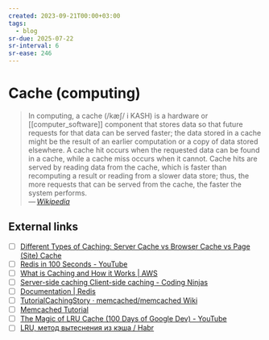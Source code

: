 ```yaml
---
created: 2023-09-21T00:00+03:00
tags:
  - blog
sr-due: 2025-07-22
sr-interval: 6
sr-ease: 246
---
```


# Cache (computing)

> In computing, a cache (/kæʃ/ i KASH) is a hardware or [[computer_software]] component that stores data so that future requests for that data can be served faster; the data stored in a cache might be the result of an earlier computation or a copy of data stored elsewhere. A cache hit occurs when the requested data can be found in a cache, while a cache miss occurs when it cannot. Cache hits are served by reading data from the cache, which is faster than recomputing a result or reading from a slower data store; thus, the more requests that can be served from the cache, the faster the system performs.\
> — <cite>[Wikipedia](https://en.wikipedia.org/wiki/Cache_(computing))</cite>

## External links

- [ ] [Different Types of Caching: Server Cache vs Browser Cache vs Page (Site) Cache](https://wp-rocket.me/wordpress-cache/different-types-of-caching/)
- [ ] [Redis in 100 Seconds - YouTube](https://www.youtube.com/watch?v=G1rOthIU-uo)
- [ ] [What is Caching and How it Works | AWS](https://aws.amazon.com/caching/)
- [ ] [Server-side caching Client-side caching - Coding Ninjas](https://www.codingninjas.com/studio/library/server-side-caching-and-client-side-caching)
- [ ] [Documentation | Redis](https://redis.io/docs/)
- [ ] [TutorialCachingStory · memcached/memcached Wiki](https://github.com/memcached/memcached/wiki/TutorialCachingStory)
- [ ] [Memcached Tutorial](https://www.tutorialspoint.com/memcached/index.htm)
- [ ] [The Magic of LRU Cache (100 Days of Google Dev) - YouTube](https://www.youtube.com/watch?v=R5ON3iwx78M)
- [ ] [LRU, метод вытеснения из кэша / Habr](https://habr.com/en/articles/136758/)
